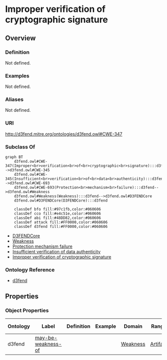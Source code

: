 # Improper verification of cryptographic signature

## Overview

### Definition
Not defined.

### Examples
Not defined.

### Aliases
Not defined.

### URI
http://d3fend.mitre.org/ontologies/d3fend.owl#CWE-347

### Subclass Of
```mermaid
graph BT
    d3fend.owl#CWE-347(Improper<br>verification<br>of<br>cryptographic<br>signature):::d3fend-->d3fend.owl#CWE-345
    d3fend.owl#CWE-345(Insufficient<br>verification<br>of<br>data<br>authenticity):::d3fend-->d3fend.owl#CWE-693
    d3fend.owl#CWE-693(Protection<br>mechanism<br>failure):::d3fend-->d3fend.owl#Weakness
    d3fend.owl#Weakness(Weakness):::d3fend-->d3fend.owl#D3FENDCore
    d3fend.owl#D3FENDCore(D3FENDCore):::d3fend
    
    classDef bfo fill:#97c1fb,color:#060606
    classDef cco fill:#e4c51e,color:#060606
    classDef abi fill:#48DD82,color:#060606
    classDef attack fill:#FF0000,color:#060606
    classDef d3fend fill:#FF0000,color:#060606
```

- [D3FENDCore](/docs/ontology/reference/model/D3FENDCore/D3FENDCore.md)
- [Weakness](/docs/ontology/reference/model/D3FENDCore/Weakness/Weakness.md)
- [Protection mechanism failure](/docs/ontology/reference/model/D3FENDCore/Weakness/Protection%20mechanism%20failure/Protection%20mechanism%20failure.md)
- [Insufficient verification of data authenticity](/docs/ontology/reference/model/D3FENDCore/Weakness/Protection%20mechanism%20failure/Insufficient%20verification%20of%20data%20authenticity/Insufficient%20verification%20of%20data%20authenticity.md)
- [Improper verification of cryptographic signature](/docs/ontology/reference/model/D3FENDCore/Weakness/Protection%20mechanism%20failure/Insufficient%20verification%20of%20data%20authenticity/Improper%20verification%20of%20cryptographic%20signature/Improper%20verification%20of%20cryptographic%20signature.md)


### Ontology Reference
- [d3fend](http://d3fend.mitre.org/ontologies/d3fend.owl#)

## Properties
### Object Properties
| Ontology | Label | Definition | Example | Domain | Range | Inverse Of |
|----------|-------|------------|---------|--------|-------|------------|
| d3fend | [may-be-weakness-of](http://d3fend.mitre.org/ontologies/d3fend.owl#may-be-weakness-of) |  |  | [Weakness](/docs/ontology/reference/model/D3FENDCore/Weakness/Weakness.md) | [Artifact](/docs/ontology/reference/model/D3FENDCore/Artifact/Artifact.md) | [may-have-weakness](http://d3fend.mitre.org/ontologies/d3fend.owl#may-have-weakness) |

